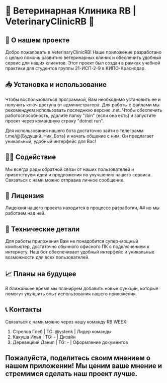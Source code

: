 # 🐾 Ветеринарная Клиника RB | VeterinaryClinicRB 🐾
## 👋 О нашем проекте
Добро пожаловать в VeterinaryClinicRB! Наше приложение разработано с целью помочь развитию ветеринарных клиник и обеспечить удобный сервис для наших клиентов. Этот проект был создан в рамках учебной практики для студентов группы 21-ИСП-2-9 в КИПО-Краснодар.

## 📥 Установка и использование
Чтобы воспользоваться программой, Вам необходимо установить ее и получить ключ доступа от администратора. Для работы с файлами мы рекомендуем использовать последнюю версию .net. Чтобы обеспечить работоспособность, удалите папку "/bin" (если она есть) и запустите проект через командную строку "dotnet run".

Для использования нашего бота достаточно зайти в телеграмм t.me/@{Будущий_Ник_Бота} и начать общение с ним. Он предлагает уникальный, удобный интерфейс для Вас!

## 💁‍♀️ Содействие
Мы всегда рады обратной связи от наших пользователей и приветствуем идеи и предложения по улучшению нашего сервиса. Связаться с нами можно отправив личное сообщение.

## 📝 Лицензия
Лицензия нашего проекта находится в процессе разработки, ## но мы работаем над ней.

## 🔧 Технические детали
Для работы приложения Вам не понадобится супер-мощный компьютер, достаточно обычного офисного ПК с подключением к интернету. Наш бот обеспечивает удобный интерфейс и уникальные возможности для всех пользователей.

## 📈 Планы на будущее
В ближайшее время мы планируем добавить новые функции, которые помогут улучшить опыт использования нашего приложения.

## 📞 Контакты
Связаться с нами можно через нашу команду RB WEEX:

1. Стрелов Глеб | TG: @ystenk | Лидер команды
2. Какуша Илья | TG: - | Дизайн
3. Деревецкий Данил | TG: - | Оформление документов

## Пожалуйста, поделитесь своим мнением о нашем приложении! Мы ценим ваше мнение и стремимся сделать наш проект лучше.
